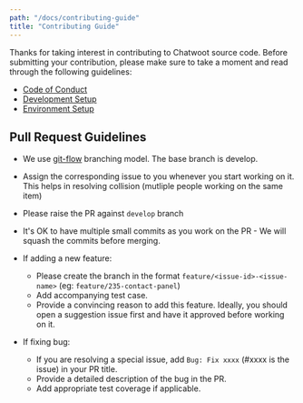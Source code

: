 ```yaml
---
path: "/docs/contributing-guide"
title: "Contributing Guide"
---
```


Thanks for taking interest in contributing to Chatwoot source code. Before submitting your contribution, please make sure to take a moment and read through the following guidelines:

- [Code of Conduct](https://www.chatwoot.com/docs/code-of-conduct)
- [Development Setup](https://www.chatwoot.com/docs/installation-guide-ubuntu)
- [Environment Setup](https://www.chatwoot.com/docs/quick-setup)

## Pull Request Guidelines

- We use [git-flow](https://nvie.com/posts/a-successful-git-branching-model/) branching model. The base branch is develop. 

- Assign the corresponding issue to you whenever you start working on it. This helps in resolving collision (mutliple people working on the same item)

- Please raise the PR against `develop` branch

- It's OK to have multiple small commits as you work on the PR - We will squash the commits before merging.

- If adding a new feature:
  - Please create the branch in the format `feature/<issue-id>-<issue-name>` (eg: `feature/235-contact-panel`)
  - Add accompanying test case.
  - Provide a convincing reason to add this feature. Ideally, you should open a suggestion issue first and have it approved before working on it.

- If fixing bug:
  - If you are resolving a special issue, add `Bug: Fix xxxx` (#xxxx is the issue) in your PR title.
  - Provide a detailed description of the bug in the PR.
  - Add appropriate test coverage if applicable.
